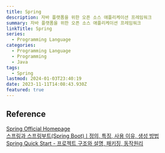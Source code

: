```yaml
---
title: Spring
description: 자바 플랫폼을 위한 오픈 소스 애플리케이션 프레임워크
summary: 자바 플랫폼을 위한 오픈 소스 애플리케이션 프레임워크
linkTitle: Spring
series:
  - Programming Language
categories:
  - Programming Language
  - Programming
  - Java
tags:
  - Spring
lastmod: 2024-01-03T23:40:19
date: 2023-11-11T14:08:43.930Z
featured: true
---
```


## Reference

[Spring Official Homepage](https://spring.io/)  
[스프링과 스프링부트(Spring Boot)ㅣ정의, 특징, 사용 이유, 생성 방법](https://www.codestates.com/blog/content/%EC%8A%A4%ED%94%84%EB%A7%81-%EC%8A%A4%ED%94%84%EB%A7%81%EB%B6%80%ED%8A%B8)  
[Spring Quick Start - 프로젝트 구조와 설명, 패키징, 동작원리](https://velog.io/@developer_khj/Spring-Quick-Start-%ED%94%84%EB%A1%9C%EC%A0%9D%ED%8A%B8-%EA%B5%AC%EC%A1%B0%EC%99%80-%EC%84%A4%EB%AA%85-%EB%8F%99%EC%9E%91%EC%9B%90%EB%A6%AC)
